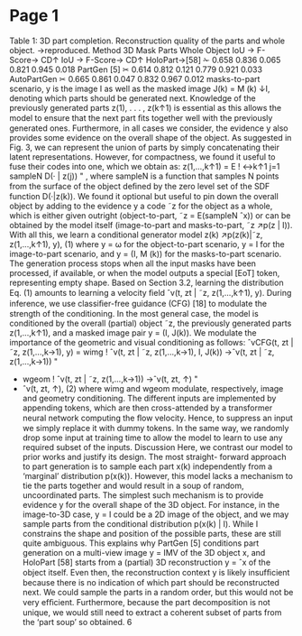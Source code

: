 # Page 1

Table 1: 3D part completion. Reconstruction quality of the parts and whole object. →reproduced.
Method
3D Mask
Parts
Whole Object
IoU →
F-Score→
CD↑
IoU →
F-Score→
CD↑
HoloPart→[58]
✁
0.658
0.836
0.065
0.821
0.945
0.018
PartGen [5]
✂
0.614
0.812
0.121
0.779
0.921
0.033
AutoPartGen
✂
0.665
0.861
0.047
0.832
0.967
0.012
masks-to-part scenario, y is the image I as well as the masked image J(k) = M (k) ↓I, denoting
which parts should be generated next.
Knowledge of the previously generated parts z(1), . . . , z(k↑1) is essential as this allows the model to
ensure that the next part ﬁts together well with the previously generated ones. Furthermore, in all
cases we consider, the evidence y also provides some evidence on the overall shape of the object.
As suggested in Fig. 3, we can represent the union of parts by simply concatenating their latent
representations. However, for compactness, we found it useful to fuse their codes into one, which we
obtain as: z(1,...,k↑1) = E
!
↔k↑1
j=1 sampleN D(· | z(j))
"
, where sampleN is a function that samples
N points from the surface of the object deﬁned by the zero level set of the SDF function D(·|z(k)).
We found it optional but useful to pin down the overall object by adding to the evidence y a code ˜z
for the object as a whole, which is either given outright (object-to-part, ˜z = E(sampleN ˆx)) or can
be obtained by the model itself (image-to-part and masks-to-part, ˜z ↗p(z | I)).
With all this, we learn a conditional generator model
z(k) ↗p(z(k)|˜z, z(1,...,k↑1), y),
(1)
where y = ω for the object-to-part scenario, y = I for the image-to-part scenario, and y = (I, M (k))
for the masks-to-part scenario. The generation process stops when all the input masks have been
processed, if available, or when the model outputs a special [EoT] token, representing empty shape.
Based on Section 3.2, learning the distribution Eq. (1) amounts to learning a velocity ﬁeld ˆv(t, zt |
˜z, z(1,...,k↑1), y). During inference, we use classiﬁer-free guidance (CFG) [18] to modulate the
strength of the conditioning. In the most general case, the model is conditioned by the overall (partial)
object ˜z, the previously generated parts z(1,...,k↑1), and a masked image pair y = (I, J(k)). We
modulate the importance of the geometric and visual conditioning as follows:
ˆvCFG(t, zt | ˜z, z(1,...,k→1), y) = wimg
!
ˆv(t, zt | ˜z, z(1,...,k→1), I, J(k)) →ˆv(t, zt | ˜z, z(1,...,k→1))
"
+ wgeom
!
ˆv(t, zt | ˜z, z(1,...,k→1)) →ˆv(t, zt, ↑)
"
+ ˆv(t, zt, ↑),
(2)
where wimg and wgeom modulate, respectively, image and geometry conditioning. The different inputs
are implemented by appending tokens, which are then cross-attended by a transformer neural network
computing the ﬂow velocity. Hence, to suppress an input we simply replace it with dummy tokens.
In the same way, we randomly drop some input at training time to allow the model to learn to use any
required subset of the inputs.
Discussion Here, we contrast our model to prior works and justify its design. The most straight-
forward approach to part generation is to sample each part x(k) independently from a ‘marginal’
distribution p(x(k)). However, this model lacks a mechanism to tie the parts together and would
result in a soup of random, uncoordinated parts. The simplest such mechanism is to provide evidence
y for the overall shape of the 3D object. For instance, in the image-to-3D case, y = I could be a 2D
image of the object, and we may sample parts from the conditional distribution p(x(k) | I). While I
constrains the shape and position of the possible parts, these are still quite ambiguous. This explains
why PartGen [5] conditions part generation on a multi-view image y = IMV of the 3D object x, and
HoloPart [58] starts from a (partial) 3D reconstruction y = ˆx of the object itself.
Even then, the reconstruction context y is likely insufﬁcient because there is no indication of which
part should be reconstructed next. We could sample the parts in a random order, but this would not
be very efﬁcient. Furthermore, because the part decomposition is not unique, we would still need to
extract a coherent subset of parts from the ‘part soup’ so obtained.
6


